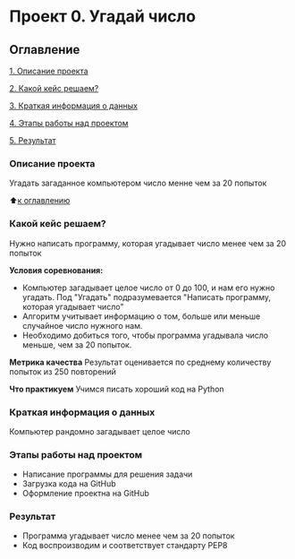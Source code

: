 # Проект 0. Угадай число 

## Оглавление
[1. Описание проекта](https://github.com/LenaSVL/DS_practice/blob/main/Progect_0/README.md#%D0%BE%D0%BF%D0%B8%D1%81%D0%B0%D0%BD%D0%B8%D0%B5-%D0%BF%D1%80%D0%BE%D0%B5%D0%BA%D1%82%D0%B0)  

[2. Какой кейс решаем?](https://github.com/LenaSVL/DS_practice/tree/main/Progect_0#%D0%BA%D0%B0%D0%BA%D0%BE%D0%B9-%D0%BA%D0%B5%D0%B9%D1%81-%D1%80%D0%B5%D1%88%D0%B0%D0%B5%D0%BC)  

[3. Краткая информация о данных](https://github.com/LenaSVL/DS_practice/tree/main/Progect_0#%D0%BA%D1%80%D0%B0%D1%82%D0%BA%D0%B0%D1%8F-%D0%B8%D0%BD%D1%84%D0%BE%D1%80%D0%BC%D0%B0%D1%86%D0%B8%D1%8F-%D0%BE-%D0%B4%D0%B0%D0%BD%D0%BD%D1%8B%D1%85)  

[4. Этапы работы над проектом](https://github.com/LenaSVL/DS_practice/blob/main/Progect_0/README.md#%D1%8D%D1%82%D0%B0%D0%BF%D1%8B-%D1%80%D0%B0%D0%B1%D0%BE%D1%82%D1%8B-%D0%BD%D0%B0%D0%B4-%D0%BF%D1%80%D0%BE%D0%B5%D0%BA%D1%82%D0%BE%D0%BC)  

[5. Результат](https://github.com/LenaSVL/DS_practice/blob/main/Progect_0/README.md#%D1%80%D0%B5%D0%B7%D1%83%D0%BB%D1%8C%D1%82%D0%B0%D1%82)  




### Описание проекта
Угадать загаданное компьютером число менне чем за 20 попыток

:arrow_up:[к оглавлению](https://github.com/LenaSVL/DS_practice/blob/main/Progect_0/README.md#%D0%BE%D0%B3%D0%BB%D0%B0%D0%B2%D0%BB%D0%B5%D0%BD%D0%B8%D0%B5)

### Какой кейс решаем?
Нужно написать программу, которая угадывает число менее чем за 20 попыток

**Условия соревнования:**
- Компьютер загадывает целое число от 0 до 100, и нам его нужно угадать. Под "Угадать" подразумевается "Написать программу, которая угадывает число"
- Алгоритм учитывает информацию о том, больше или меньше случайное число нужного нам.
- Необходимо добиться того, чтобы программа угадывала число меньше, чем за 20 попыток.

**Метрика качества**
Результат оценивается по среднему количеству попыток из 250 повторений

**Что практикуем**
Учимся писать хороший код на Python

### Краткая информация о данных 
Компьютер рандомно загадывает целое число

### Этапы работы над проектом
- Написание программы для решения задачи
- Загрузка кода на GitHub
- Оформление проектна на GitHub

### Результат
- Программа угадывает число менее чем за 20 попыток
- Код воспроизводим и соответствует стандарту PEP8

